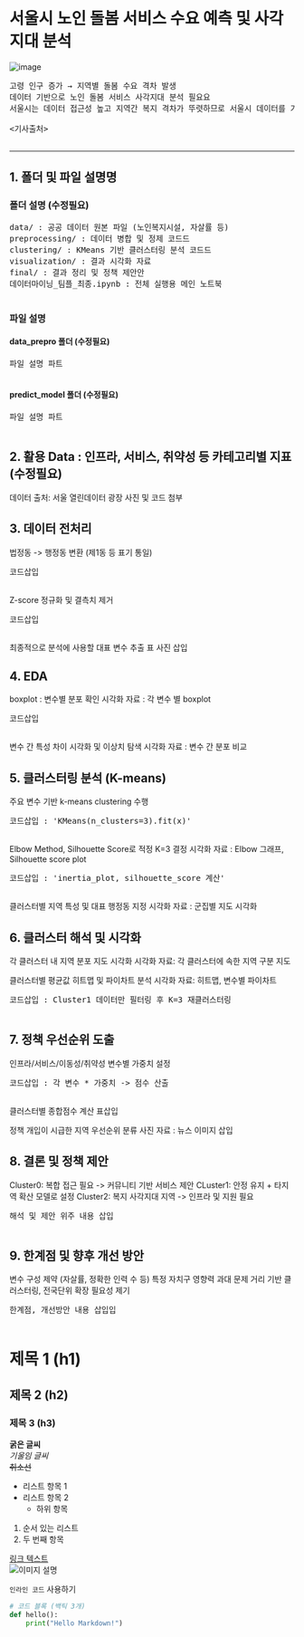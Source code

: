 # 서울시 노인 돌봄 서비스 수요 예측 및 사각지대 분석
![image]()

<pre>
고령 인구 증가 → 지역별 돌봄 수요 격차 발생
데이터 기반으로 노인 돌봄 서비스 사각지대 분석 필요요
서울시는 데이터 접근성 높고 지역간 복지 격차가 뚜렷하므로 서울시 데이터를 기반으로 분석

<기사출처>

</pre>
---
## 1. 폴더 및 파일 설명명
### 폴더 설명 (수정필요)
<pre>
data/ : 공공 데이터 원본 파일 (노인복지시설, 자살률 등)
preprocessing/ : 데이터 병합 및 정제 코드드
clustering/ : KMeans 기반 클러스터링 분석 코드드
visualization/ : 결과 시각화 자료
final/ : 결과 정리 및 정책 제안안
데이터마이닝_팀플_최종.ipynb : 전체 실행용 메인 노트북
    </pre>
### 파일 설명
#### data_prepro 폴더 (수정필요)
<pre>
파일 설명 파트
    </pre>
#### predict_model 폴더 (수정필요)
<pre>
파일 설명 파트
    </pre>

## 2. 활용 Data : 인프라, 서비스, 취약성 등 카테고리별 지표(수정필요)
데이터 출처: 서울 열린데이터 광장
사진 및 코드 첨부

## 3. 데이터 전처리
법정동 -> 행정동 변환 (제1동 등 표기 통일)
<pre>
코드삽입
    </pre>

Z-score 정규화 및 결측치 제거
<pre>
코드삽입
    </pre>

최종적으로 분석에 사용할 대표 변수 추출
표 사진 삽입

## 4. EDA
boxplot : 변수별 분포 확인
시각화 자료 : 각 변수 별 boxplot
<pre>
코드삽입
    </pre>

변수 간 특성 차이 시각화 및 이상치 탐색
시각화 자료 : 변수 간 분포 비교

## 5. 클러스터링 분석 (K-means)
주요 변수 기반 k-means clustering 수행
<pre>
코드삽입 : 'KMeans(n_clusters=3).fit(x)'
    </pre>

Elbow Method, Silhouette Score로 적정 K=3 결정
시각화 자료 : Elbow 그래프, Silhouette score plot
<pre>
코드삽입 : 'inertia_plot, silhouette_score 계산'
    </pre>

클러스터별 지역 특성 및 대표 행정동 지정
시각화 자료 : 군집별 지도 시각화

## 6. 클러스터 해석 및 시각화
각 클러스터 내 지역 분포 지도 시각화
시각화 자료: 각 클러스터에 속한 지역 구분 지도

클러스터별 평균값 히트맵 및 파이차트 분석
시각화 자료: 히트맵, 변수별 파이차트
<pre>
코드삽입 : Cluster1 데이터만 필터링 후 K=3 재클러스터링
    </pre>

## 7. 정책 우선순위 도출
인프라/서비스/이동성/취약성 변수별 가중치 설정
<pre>
코드삽입 : 각 변수 * 가중치 -> 점수 산출
    </pre>

클러스터별 종합점수 계산
표삽입

정책 개입이 시급한 지역 우선순위 분류
사진 자료 : 뉴스 이미지 삽입

## 8. 결론 및 정책 제안
Cluster0: 복합 접근 필요 -> 커뮤니티 기반 서비스 제안
CLuster1: 안정 유지 + 타지역 확산 모델로 설정
Cluster2: 복지 사각지대 지역 -> 인프라 및 지원 필요
<pre>
해석 및 제안 위주 내용 삽입
    </pre>

## 9. 한계점 및 향후 개선 방안
변수 구성 제약 (자살률, 정확한 인력 수 등)
특정 자치구 영향력 과대 문제
거리 기반 클러스터링, 전국단위 확장 필요성 제기
<pre>
한계점, 개선방안 내용 삽입입
    </pre>

# 제목 1 (h1)
## 제목 2 (h2)
### 제목 3 (h3)

**굵은 글씨**  
*기울임 글씨*  
~~취소선~~

- 리스트 항목 1
- 리스트 항목 2
  - 하위 항목

1. 순서 있는 리스트
2. 두 번째 항목

[링크 텍스트](https://github.com)  
![이미지 설명](이미지주소.png)

`인라인 코드` 사용하기

```python
# 코드 블록 (백틱 3개)
def hello():
    print("Hello Markdown!")
